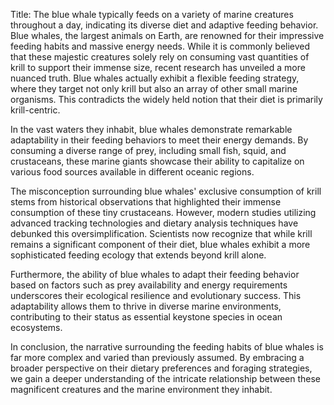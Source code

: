 Title: The blue whale typically feeds on a variety of marine creatures throughout a day, indicating its diverse diet and adaptive feeding behavior.
Blue whales, the largest animals on Earth, are renowned for their impressive feeding habits and massive energy needs. While it is commonly believed that these majestic creatures solely rely on consuming vast quantities of krill to support their immense size, recent research has unveiled a more nuanced truth. Blue whales actually exhibit a flexible feeding strategy, where they target not only krill but also an array of other small marine organisms. This contradicts the widely held notion that their diet is primarily krill-centric.

In the vast waters they inhabit, blue whales demonstrate remarkable adaptability in their feeding behaviors to meet their energy demands. By consuming a diverse range of prey, including small fish, squid, and crustaceans, these marine giants showcase their ability to capitalize on various food sources available in different oceanic regions.

The misconception surrounding blue whales' exclusive consumption of krill stems from historical observations that highlighted their immense consumption of these tiny crustaceans. However, modern studies utilizing advanced tracking technologies and dietary analysis techniques have debunked this oversimplification. Scientists now recognize that while krill remains a significant component of their diet, blue whales exhibit a more sophisticated feeding ecology that extends beyond krill alone.

Furthermore, the ability of blue whales to adapt their feeding behavior based on factors such as prey availability and energy requirements underscores their ecological resilience and evolutionary success. This adaptability allows them to thrive in diverse marine environments, contributing to their status as essential keystone species in ocean ecosystems.

In conclusion, the narrative surrounding the feeding habits of blue whales is far more complex and varied than previously assumed. By embracing a broader perspective on their dietary preferences and foraging strategies, we gain a deeper understanding of the intricate relationship between these magnificent creatures and the marine environment they inhabit.